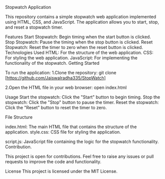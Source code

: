 Stopwatch  Application


This repository contains a simple stopwatch web application implemented using HTML, CSS, and JavaScript.
The application allows you to start, stop, and reset a stopwatch timer.

Features
Start Stopwatch: Begin timing when the start button is clicked.
Stop Stopwatch: Pause the timing when the stop button is clicked.
Reset Stopwatch: Reset the timer to zero when the reset button is clicked.
Technologies Used
HTML: For the structure of the web application.
CSS: For styling the web application.
JavaScript: For implementing the functionality of the stopwatch.
Getting Started


To run the application:
1.Clone the repository:
git clone [https://github.com/Jaiswalradha335/StopWatch]

2.Open the HTML file in your web browser:
open index.html

Usage
Start the stopwatch: Click the "Start" button to begin timing.
Stop the stopwatch: Click the "Stop" button to pause the timer.
Reset the stopwatch: Click the "Reset" button to reset the timer to zero.


File Structure

index.html: The main HTML file that contains the structure of the application.
style.css: CSS file for styling the application.

script.js: JavaScript file containing the logic for the stopwatch functionality.
Contribution.

This project is open for contributions. Feel free to raise any issues or pull requests to improve the code and functionality.

License
This project is licensed under the MIT License.
